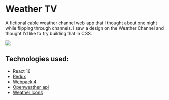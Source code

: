 # Weather TV 
A fictional cable weather channel web app that I thought about one night while flipping through channels. I saw a design on the Weather Channel and thought I'd like to try building that in CSS.

![](./docs/weather-mock.png)

## Technologies used:
* React 16
* [Redux](https://redux.js.org/)
* [Webpack 4](https://webpack.js.org/concepts/)
* [Openweather api](https://openweathermap.org/forecast5)
* [Weather Icons](https://erikflowers.github.io/weather-icons/)